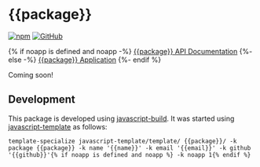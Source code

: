 # {{package}}

[![npm](https://img.shields.io/npm/v/{{package}})](https://www.npmjs.com/package/{{package}})
[![GitHub](https://img.shields.io/github/license/{{github}}/{{package}})](https://github.com/{{github}}/{{package}}/blob/main/LICENSE)

{% if noapp is defined and noapp -%}
[{{package}} API Documentation](https://{{github}}.github.io/{{package}}/)
{%- else -%}
[{{package}} Application](https://{{github}}.github.io/{{package}}/)
{%- endif %}

Coming soon!


## Development

This package is developed using [javascript-build](https://github.com/craigahobbs/javascript-build#readme).
It was started using [javascript-template](https://github.com/craigahobbs/javascript-template#readme) as follows:

```
template-specialize javascript-template/template/ {{package}}/ -k package {{package}} -k name '{{name}}' -k email '{{email}}' -k github '{{github}}'{% if noapp is defined and noapp %} -k noapp 1{% endif %}
```
